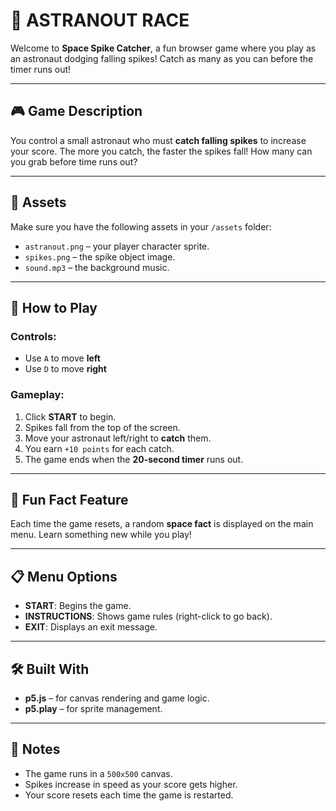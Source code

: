 # 🚀 ASTRANOUT RACE

Welcome to **Space Spike Catcher**, a fun browser game where you play as an astronaut dodging falling spikes! Catch as many as you can before the timer runs out!

---

## 🎮 Game Description

You control a small astronaut who must **catch falling spikes** to increase your score. The more you catch, the faster the spikes fall! How many can you grab before time runs out?

---

## 📁 Assets

Make sure you have the following assets in your `/assets` folder:
- `astranout.png` – your player character sprite.
- `spikes.png` – the spike object image.
- `sound.mp3` – the background music.

---

## 🔧 How to Play

### Controls:
- Use `A` to move **left**
- Use `D` to move **right**

### Gameplay:
1. Click **START** to begin.
2. Spikes fall from the top of the screen.
3. Move your astronaut left/right to **catch** them.
4. You earn `+10 points` for each catch.
5. The game ends when the **20-second timer** runs out.

---

## 🧠 Fun Fact Feature

Each time the game resets, a random **space fact** is displayed on the main menu. Learn something new while you play!

---

## 📋 Menu Options

- **START**: Begins the game.
- **INSTRUCTIONS**: Shows game rules (right-click to go back).
- **EXIT**: Displays an exit message.

---

## 🛠 Built With

- **p5.js** – for canvas rendering and game logic.
- **p5.play** – for sprite management.

---

## 📌 Notes

- The game runs in a `500x500` canvas.
- Spikes increase in speed as your score gets higher.
- Your score resets each time the game is restarted.



